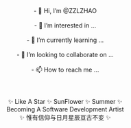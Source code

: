 <center>- 👋 Hi, I’m @ZZLZHAO</center><br>
<center>- 👀 I’m interested in ...</center><br>
<center>- 🌱 I’m currently learning ...</center><br>
<center>- 💞️ I’m looking to collaborate on ...</center><br>
<center>- 📫 How to reach me ...</center><br>
<br>
<br>
<center>✨ Like A Star ✨ SunFlower ✨ Summer ✨<br></center>
<center>Becoming A Software Development Artist<br></center>
<center>✨ 惟有信仰与日月星辰亘古不变 ✨<br></center>
<!---
ZZLZHAO/ZZLZHAO is a ✨ special ✨ repository because its `README.md` (this file) appears on your GitHub profile.
You can click the Preview link to take a look at your changes.
--->
